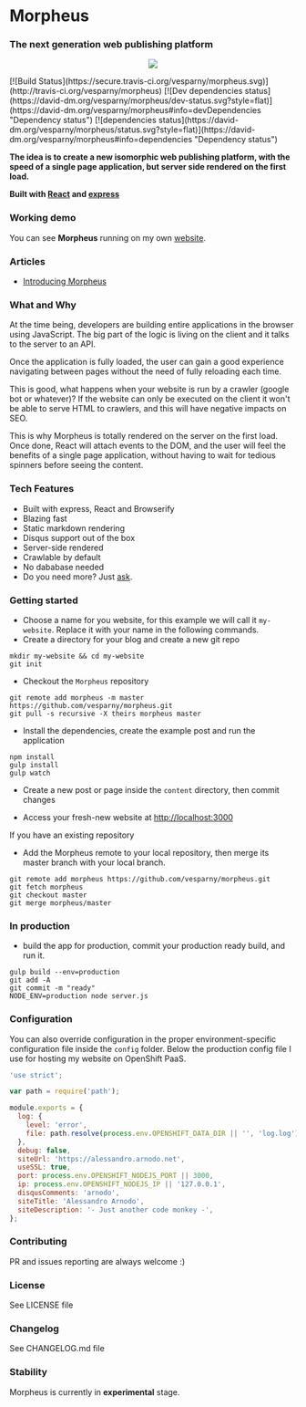 # Morpheus
### The next generation web publishing platform
<p align="center">
<img src="https://cloud.githubusercontent.com/assets/82070/5554757/28bfa2a8-8c73-11e4-9433-bb814bd2bf11.png"/>
</p>
[![Build Status](https://secure.travis-ci.org/vesparny/morpheus.svg)](http://travis-ci.org/vesparny/morpheus) [![Dev dependencies status](https://david-dm.org/vesparny/morpheus/dev-status.svg?style=flat)](https://david-dm.org/vesparny/morpheus#info=devDependencies "Dependency status") [![dependencies status](https://david-dm.org/vesparny/morpheus/status.svg?style=flat)](https://david-dm.org/vesparny/morpheus#info=dependencies "Dependency status")

**The idea is to create a new isomorphic web publishing platform, with the speed of a single page application, but server side rendered on the first load.**

**Built with [React](http://facebook.github.io/react/) and [express](http://expressjs.com/)**

### Working demo

You can see **Morpheus** running on my own [website](http://alessandro.arnodo.net).

### Articles

* [Introducing Morpheus](http://alessandro.arnodo.net/introducing-morpheus)

### What and Why

At the time being, developers are building entire applications in the browser using JavaScript. The big part of the logic is living on the client and it talks to the server to an API.
  
Once the application is fully loaded, the user can gain a good experience navigating between pages without the need of fully reloading each time.
  
This is good, what happens when your website is run by a crawler (google bot or whatever)? If the website can only be executed on the client it won't be able to serve HTML to crawlers, and this will have negative impacts on SEO.
  
This is why Morpheus is totally rendered on the server on the first load. Once done, React will attach events to the DOM, and the user will feel the benefits of a single page application, without having to wait for tedious spinners before seeing the content.

### Tech Features

* Built with express, React and Browserify
* Blazing fast
* Static markdown rendering
* Disqus support out of the box
* Server-side rendered
* Crawlable by default
* No dababase needed
* Do you need more? Just [ask](https://github.com/vesparny/morpheus/issues).
  
### Getting started

* Choose a name for you website, for this example we will call it `my-website`. Replace it with your name in the following commands.
* Create a directory for your blog and create a new git repo

```
mkdir my-website && cd my-website
git init
```

* Checkout the `Morpheus` repository

```
git remote add morpheus -m master https://github.com/vesparny/morpheus.git
git pull -s recursive -X theirs morpheus master
```

* Install the dependencies, create the example post and run the application

```
npm install
gulp install
gulp watch
```

* Create a new post or page inside the `content` directory, then commit changes


* Access your fresh-new website at [http://localhost:3000](http://localhost:3000)

If you have an existing repository

* Add the Morpheus remote to your local repository, then merge its master branch with your local branch.


```
git remote add morpheus https://github.com/vesparny/morpheus.git
git fetch morpheus
git checkout master
git merge morpheus/master
```

   
### In production

* build the app for production, commit your production ready build, and run it.

```
gulp build --env=production
git add -A
git commit -m "ready"
NODE_ENV=production node server.js
```

### Configuration

You can also override configuration in the proper environment-specific configuration file inside the `config` folder.
Below the production config file I use for hosting my website on OpenShift PaaS.

```javascript
'use strict';

var path = require('path');

module.exports = {
  log: {
    level: 'error',
    file: path.resolve(process.env.OPENSHIFT_DATA_DIR || '', 'log.log'),
  },
  debug: false,
  siteUrl: 'https://alessandro.arnodo.net',
  useSSL: true,
  port: process.env.OPENSHIFT_NODEJS_PORT || 3000,
  ip: process.env.OPENSHIFT_NODEJS_IP || '127.0.0.1',
  disqusComments: 'arnodo',
  siteTitle: 'Alessandro Arnodo',
  siteDescription: '- Just another code monkey -',
};
```

### Contributing

PR and issues reporting are always welcome :)

### License

See LICENSE file

### Changelog

See CHANGELOG.md file

### Stability

Morpheus is currently in **experimental** stage.
